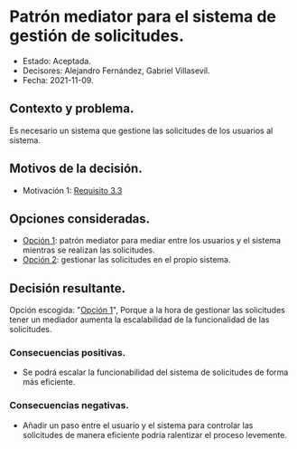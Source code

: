 # Patrón mediator para el sistema de gestión de solicitudes.

* Estado: Aceptada.
* Decisores: Alejandro Fernández, Gabriel Villasevil.
* Fecha: 2021-11-09.

## Contexto y problema.

Es necesario un sistema que gestione las solicitudes de los usuarios al sistema.

## Motivos de la decisión.

* Motivación 1: [Requisito 3.3](https://github.com/santo2927/DAS-2021-22-/blob/master/Requisitos/R3.3%20Gestionar%20Solicitudes.txt)

## Opciones consideradas.

* [Opción 1](https://github.com/santo2927/DAS-2021-22-/edit/master/Decisión%20de%20diseño%208.1.md): patrón mediator para mediar entre los usuarios y el sistema mientras se realizan las solicitudes.
* [Opción 2](https://github.com/santo2927/DAS-2021-22-/edit/master/Decisión%20de%20diseño%208.2.md): gestionar las solicitudes en el propio sistema.

## Decisión resultante.

Opción escogida: "[Opción 1](https://github.com/santo2927/DAS-2021-22-/edit/master/Decisión%20de%20diseño%208.1.md)", Porque a la hora de gestionar las solicitudes tener un mediador aumenta la escalabilidad de la funcionalidad de las solicitudes.

### Consecuencias positivas.

* Se podrá escalar la funcionabilidad del sistema de solicitudes de forma más eficiente.

### Consecuencias negativas.

* Añadir un paso entre el usuario y el sistema para controlar las solicitudes de manera eficiente podría ralentizar el proceso levemente.

